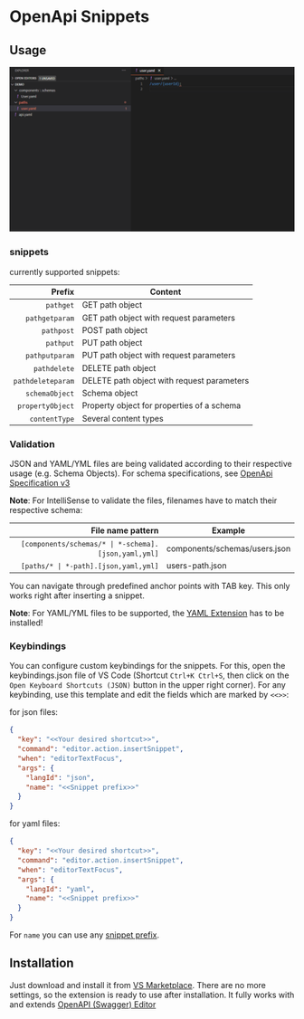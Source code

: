# OpenApi Snippets

## Usage

![snippet-preview](./openapi-snippets-preview.gif)

### snippets

currently supported snippets:

|            Prefix | Content                                    |
| ----------------: | ------------------------------------------ |
|         `pathget` | GET path object                            |
|    `pathgetparam` | GET path object with request parameters    |
|        `pathpost` | POST path object                           |
|         `pathput` | PUT path object                            |
|    `pathputparam` | PUT path object with request parameters    |
|      `pathdelete` | DELETE path object                         |
| `pathdeleteparam` | DELETE path object with request parameters |
|    `schemaObject` | Schema object                              |
|  `propertyObject` | Property object for properties of a schema |
|     `contentType` | Several content types                      |

### Validation

JSON and YAML/YML files are being validated according to their respective usage (e.g. Schema Objects). For schema specifications, see [OpenApi Specification v3](https://raw.githubusercontent.com/OAI/OpenAPI-Specification/master/schemas/v3.0/schema.json)

**Note**: For IntelliSense to validate the files, filenames have to match their respective schema:

|                                    File name pattern | Example                       |
| ---------------------------------------------------: | ----------------------------- |
| `[components/schemas/* \| *-schema].[json,yaml,yml]` | components/schemas/users.json |
|                `[paths/* \| *-path].[json,yaml,yml]` | users-path.json               |

You can navigate through predefined anchor points with TAB key. This only works right after inserting a snippet.

**Note**: For YAML/YML files to be supported, the [YAML Extension](https://marketplace.visualstudio.com/items?itemName=redhat.vscode-yaml) has to be installed!

### Keybindings

You can configure custom keybindings for the snippets. For this, open the keybindings.json file of VS Code (Shortcut `Ctrl+K Ctrl+S`, then click on the `Open Keyboard Shortcuts (JSON)` button in the upper right corner).
For any keybinding, use this template and edit the fields which are marked by `<<>>`:

for json files:

```json
{
  "key": "<<Your desired shortcut>>",
  "command": "editor.action.insertSnippet",
  "when": "editorTextFocus",
  "args": {
    "langId": "json",
    "name": "<<Snippet prefix>>"
  }
}
```

for yaml files:

```json
{
  "key": "<<Your desired shortcut>>",
  "command": "editor.action.insertSnippet",
  "when": "editorTextFocus",
  "args": {
    "langId": "yaml",
    "name": "<<Snippet prefix>>"
  }
}
```

For `name` you can use any [snippet prefix](#snippets).

## Installation

Just download and install it from [VS Marketplace](https://marketplace.visualstudio.com/items?itemName=proohit.openapi-snippets). There are no more settings, so the extension is ready to use after installation. It fully works with and extends [OpenAPI (Swagger) Editor](https://marketplace.visualstudio.com/items?itemName=42Crunch.vscode-openapi)
